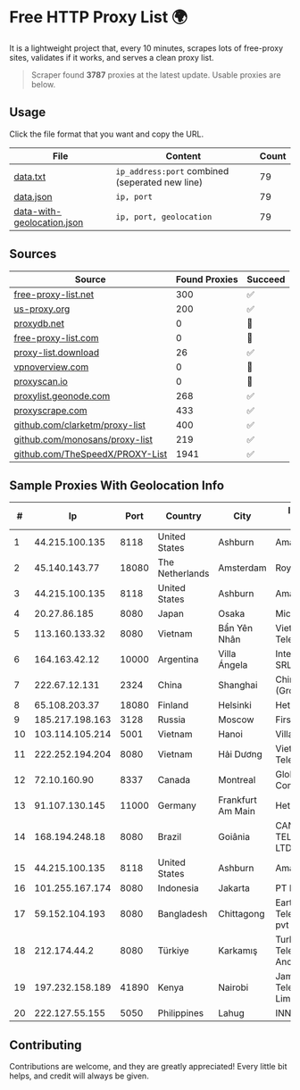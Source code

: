 
# Free HTTP Proxy List 🌍

It is a lightweight project that, every 10 minutes, scrapes lots of free-proxy sites, validates if it works, and serves a clean proxy list.


> Scraper found **3787** proxies at the latest update. Usable proxies are below.

## Usage

Click the file format that you want and copy the URL.


|File|Content|Count|
|----|-------|-----|
|[data.txt](https://raw.githubusercontent.com/themiralay/Proxy-List-World/master/data.txt)|`ip_address:port` combined (seperated new line)|79|
|[data.json](https://raw.githubusercontent.com/themiralay/Proxy-List-World/master/data.json)|`ip, port`|79|
|[data-with-geolocation.json](https://raw.githubusercontent.com/themiralay/Proxy-List-World/master/data-with-geolocation.json)|`ip, port, geolocation`|79|

## Sources

|Source|Found Proxies|Succeed|
|------|-------------|-------|
|[free-proxy-list.net](https://free-proxy-list.net)|300|✅|
|[us-proxy.org](https://www.us-proxy.org)|200|✅|
|[proxydb.net](http://proxydb.net)|0|🚫|
|[free-proxy-list.com](https://free-proxy-list.com/?page=&port=&type%5B%5D=http&type%5B%5D=https&up_time=0&search=Search)|0|🚫|
|[proxy-list.download](https://www.proxy-list.download/HTTP)|26|✅|
|[vpnoverview.com](https://vpnoverview.com/privacy/anonymous-browsing/free-proxy-servers)|0|🚫|
|[proxyscan.io](https://www.proxyscan.io)|0|🚫|
|[proxylist.geonode.com](https://proxylist.geonode.com/api/proxy-list?limit=300&page=1&sort_by=lastChecked&sort_type=desc&protocols=http,https)|268|✅|
|[proxyscrape.com](https://api.proxyscrape.com/v2/?request=displayproxies&protocol=http&timeout=10000&country=all&ssl=all&anonymity=all)|433|✅|
|[github.com/clarketm/proxy-list](https://raw.githubusercontent.com/clarketm/proxy-list/master/proxy-list-raw.txt)|400|✅|
|[github.com/monosans/proxy-list](https://raw.githubusercontent.com/monosans/proxy-list/main/proxies/http.txt)|219|✅|
|[github.com/TheSpeedX/PROXY-List](https://raw.githubusercontent.com/TheSpeedX/PROXY-List/master/http.txt)|1941|✅|


## Sample Proxies With Geolocation Info

|#|Ip|Port|Country|City|Internet Service Provider|
|-|--|----|-------|----|-------------------------|
|1|44.215.100.135|8118|United States|Ashburn|Amazon.com|
|2|45.140.143.77|18080|The Netherlands|Amsterdam|RoyaleHosting BV|
|3|44.215.100.135|8118|United States|Ashburn|Amazon.com|
|4|20.27.86.185|8080|Japan|Osaka|Microsoft Corporation|
|5|113.160.133.32|8080|Vietnam|Bẩn Yên Nhân|VietNam Post and Telecom Corporation|
|6|164.163.42.12|10000|Argentina|Villa Ángela|Interret Villa Angela SRL|
|7|222.67.12.131|2324|China|Shanghai|China Telecom (Group)|
|8|65.108.203.37|18080|Finland|Helsinki|Hetzner Online GmbH|
|9|185.217.198.163|3128|Russia|Moscow|First Server Limited|
|10|103.114.105.214|5001|Vietnam|Hanoi|Village 1|
|11|222.252.194.204|8080|Vietnam|Hải Dương|VietNam Post and Telecom Corporation|
|12|72.10.160.90|8337|Canada|Montreal|GloboTech Communications|
|13|91.107.130.145|11000|Germany|Frankfurt Am Main|Hetzner Online AG|
|14|168.194.248.18|8080|Brazil|Goiânia|CANAA TELECOMUNICAÇÕES LTDA - ME|
|15|44.215.100.135|8118|United States|Ashburn|Amazon.com|
|16|101.255.167.174|8080|Indonesia|Jakarta|PT Remala Abadi|
|17|59.152.104.193|8080|Bangladesh|Chittagong|Earth Telecommunication ( pvt ) Limited|
|18|212.174.44.2|8080|Türkiye|Karkamış|Turk Telekomunikasyon Anonim Sirketi|
|19|197.232.158.189|41890|Kenya|Nairobi|Jamii Telecommunications Limited|
|20|222.127.55.155|5050|Philippines|Lahug|INNOVE|



## Contributing

Contributions are welcome, and they are greatly appreciated! Every
little bit helps, and credit will always be given.

